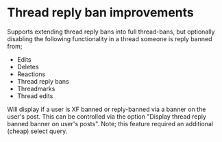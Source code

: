 # Thread reply ban improvements

Supports extending thread reply bans into full thread-bans, but optionally disabling the following functionality in a thread someone is reply banned from;
- Edits
- Deletes
- Reactions
- Thread reply bans
- Threadmarks
- Thread edits

Will display if a user is XF banned or reply-banned via a banner on the user's post. 
This can be controlled via the option "Display thread reply banned banner on user's posts".
Note; this feature required an additional (cheap) select query.